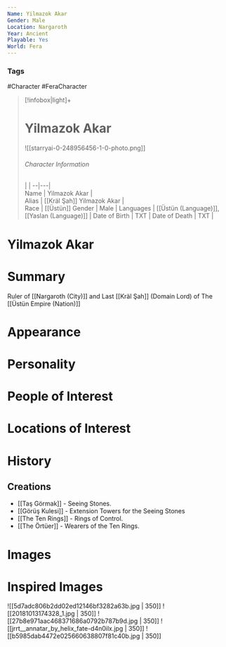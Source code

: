 ```yaml
---
Name: Yilmazok Akar
Gender: Male
Location: Nargaroth
Year: Ancient
Playable: Yes
World: Fera
---
```


### Tags
#Character #FeraCharacter 

> [!infobox|light]+  
> # Yilmazok Akar  
> ![[starryai-0-248956456-1-0-photo.png]]
> ###### Character Information
>  |   |
> --|---|  
> Name | Yilmazok Akar |  
> Alias | [[Kräl Şah]] Yilmazok Akar  |  
> Race | [[Üstün]]
> Gender | Male |
> Languages | [[Üstün (Language)]], [[Yaslan (Language)]] |
> Date of Birth | TXT |
> Date of Death | TXT |

# Yilmazok Akar

# Summary
Ruler of [[Nargaroth (City)]] and Last [[Kräl Şah]] (Domain Lord) of The [[Üstün Empire (Nation)]]

# Appearance

# Personality

# People of Interest

# Locations of Interest

# History

## Creations
- [[Taş Görmak]] - Seeing Stones.
- [[Görüş Kulesi]] - Extension Towers for the Seeing Stones
- [[The Ten Rings]] - Rings of Control.
- [[The Örtüer]]  - Wearers of the Ten Rings.

# Images

# Inspired Images
![[5d7adc806b2dd02ed12146bf3282a63b.jpg | 350]]
![[20181013174328_1.jpg | 350]]
![[27b8e971aac468371686a0792b787b9d.jpg | 350]]
![[jrrt__annatar_by_helix_fate-d4n0ilx.jpg | 350]]
![[b5985dab4472e025660638807f81c40b.jpg | 350]]